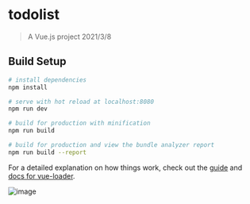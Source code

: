 # todolist

> A Vue.js project 2021/3/8

## Build Setup

``` bash
# install dependencies
npm install

# serve with hot reload at localhost:8080
npm run dev

# build for production with minification
npm run build

# build for production and view the bundle analyzer report
npm run build --report
```

For a detailed explanation on how things work, check out the [guide](http://vuejs-templates.github.io/webpack/) and [docs for vue-loader](http://vuejs.github.io/vue-loader).

![image](https://user-images.githubusercontent.com/53652157/110310469-8d7be700-803d-11eb-84b4-fa6a1d9ccf21.png)
